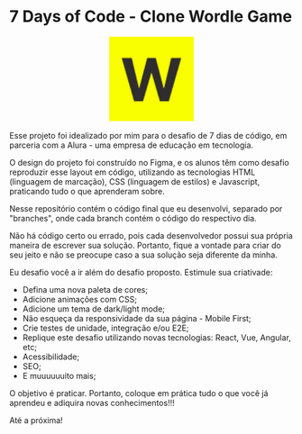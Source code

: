 # 7 Days of Code - Clone Wordle Game

<p align="center">
    <img src="./resources/assets/images/logo.svg" width="150" height="150"/>
</p>

Esse projeto foi idealizado por mim para o desafio de 7 dias de código, em parceria com a Alura - uma empresa de educação em tecnologia.

O design do projeto foi construído no Figma, e os alunos têm como desafio reproduzir esse layout em código, utilizando as tecnologias HTML (linguagem de marcação), CSS (linguagem de estilos) e Javascript, praticando tudo o que aprenderam sobre.

Nesse repositório contém o código final que eu desenvolvi, separado por "branches", onde cada branch contém o código do respectivo dia.

Não há código certo ou errado, pois cada desenvolvedor possui sua própria maneira de escrever sua solução. Portanto, fique a vontade para criar do seu jeito e não se preocupe caso a sua solução seja diferente da minha.

Eu desafio você a ir além do desafio proposto. Estimule sua criativade:

- Defina uma nova paleta de cores;
- Adicione animações com CSS;
- Adicione um tema de dark/light mode;
- Não esqueça da responsividade da sua página - Mobile First;
- Crie testes de unidade, integração e/ou E2E;
- Replique este desafio utilizando novas tecnologias: React, Vue, Angular, etc;
- Acessibilidade;
- SEO;
- E muuuuuuito mais;

O objetivo é praticar. Portanto, coloque em prática tudo o que você já aprendeu e adiquira novas conhecimentos!!!

Até a próxima!

